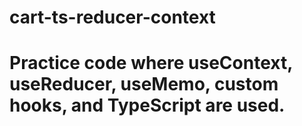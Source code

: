 # cart-ts-reducer-context
# Practice code where useContext, useReducer, useMemo, custom hooks, and TypeScript are used.
